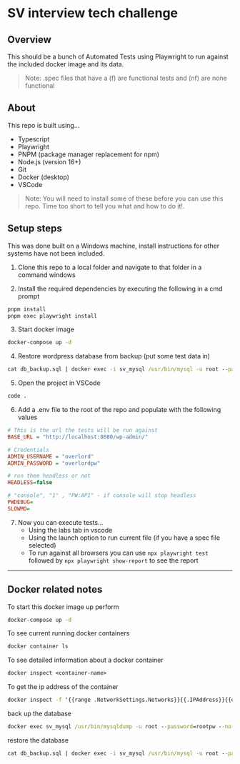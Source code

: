 # SV interview tech challenge

## Overview

This should be a bunch of Automated Tests using Playwright to run against the included docker image and its data.

> Note: .spec files that have a (f) are functional tests and (nf) are none functional

## About

This repo is built using...

- Typescript
- Playwright
- PNPM (package manager replacement for npm)
- Node.js (version 16+)
- Git
- Docker (desktop)
- VSCode

> Note: You will need to install some of these before you can use this repo. Time too short to tell you what and how to do it!.

## Setup steps

This was done built on a Windows machine, install instructions for other systems have not been included.


1. Clone this repo to a local folder and navigate to that folder in a command windows


2. Install the required dependencies by executing the following in a cmd prompt
```cmd
pnpm install
pnpm exec playwright install
```

3. Start docker image
```cmd
docker-compose up -d
```

4. Restore wordpress database from backup (put some test data in)
```cmd
cat db_backup.sql | docker exec -i sv_mysql /usr/bin/mysql -u root --password=rootpw svdb
```

5. Open the project in VSCode
```cmd
code .
```

6. Add a .env file to the root of the repo and populate with the following values
```ini
# This is the url the tests will be run against
BASE_URL = "http://localhost:8080/wp-admin/"

# Credentials
ADMIN_USERNAME = "overlord"
ADMIN_PASSWORD = "overlordpw"

# run them headless or not
HEADLESS=false

# "console", "1" , "PW:API" - if console will stop headless
PWDEBUG=
SLOWMO=
```

7. Now you can execute tests...
    - Using the labs tab in vscode
    - Using the launch option to run current file (if you have a spec file selected)
    - To run against all browsers you can use `npx playwright test` followed by `npx playwright show-report` to see the report


---
## Docker related notes

To start this docker image up perform

``` cmd
docker-compose up -d
```

To see current running docker containers
``` cmd
docker container ls
```

To see detailed information about a docker container
``` cmd
docker inspect <container-name>
```

To get the ip address of the container
```cmd
docker inspect -f '{{range .NetworkSettings.Networks}}{{.IPAddress}}{{end}}' sv_mysql
```


back up the database
```cmd
docker exec sv_mysql /usr/bin/mysqldump -u root --password=rootpw --no-tablespaces svdb > db_backup.sql
```


restore the database
```cmd
cat db_backup.sql | docker exec -i sv_mysql /usr/bin/mysql -u root --password=rootpw svdb
```


